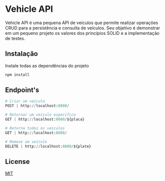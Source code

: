 # Vehicle API

Vehicle API é uma pequena API de veículos que permite realizar operações CRUD para a persistência e consulta de veículos. Seu objetivo é demonstrar em um pequeno projeto os valores dos princípios SOLID e a implementação de testes.

## Instalação
Instale todas as dependências do projeto
```bash
npm install
```

## Endpoint's

```python
# Criar um veículo
POST | http://localhost:8080/

# Retornar um veículo específico
GET | http://localhost:8080/${placa}

# Retorna todos os veículos
GET | http://localhost:8080/

# Remove um veículo
DELETE | http://localhost:8080/${plate}
```

## License
[MIT](https://choosealicense.com/licenses/mit/)